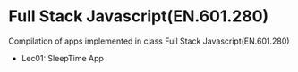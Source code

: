 # Full Stack Javascript(EN.601.280)

Compilation of apps implemented in class Full Stack Javascript(EN.601.280)

- Lec01: SleepTime App 